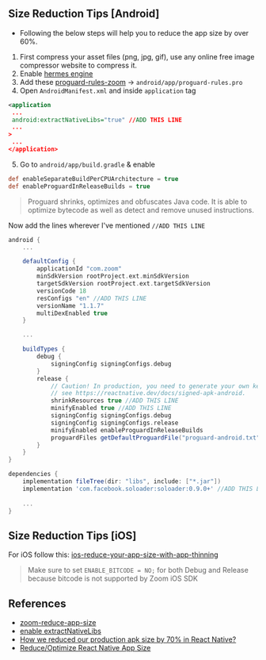 
## Size Reduction Tips [Android]

- Following the below steps will help you to reduce the app size by over 60%.


1. First compress your asset files (png, jpg, gif), use any online free image compressor website to compress it.
2. Enable [hermes engine](https://reactnative.dev/docs/hermes)
3. Add these [proguard-rules-zoom](https://gist.github.com/Md-Mudassir/0e0728e40c0149c74863ebde8066406e) -> `android/app/proguard-rules.pro`
4. Open `AndroidManifest.xml`
and inside `application` tag 

```xml
<application
 ...
 android:extractNativeLibs="true" //ADD THIS LINE
 ...
>
 ...
</application>
```
5. Go to `android/app/build.gradle` & enable 

```gradle
def enableSeparateBuildPerCPUArchitecture = true
def enableProguardInReleaseBuilds = true
```

> Proguard shrinks, optimizes and obfuscates Java code. It is able to optimize bytecode as well as detect and remove unused instructions. 

Now add the lines wherever I've mentioned `//ADD THIS LINE`
```gradle
android {
    ...

    defaultConfig {
        applicationId "com.zoom"
        minSdkVersion rootProject.ext.minSdkVersion
        targetSdkVersion rootProject.ext.targetSdkVersion
        versionCode 18
        resConfigs "en" //ADD THIS LINE 
        versionName "1.1.7"
        multiDexEnabled true
    }

    ...

    buildTypes {
        debug {
            signingConfig signingConfigs.debug
        }
        release {
            // Caution! In production, you need to generate your own keystore file.
            // see https://reactnative.dev/docs/signed-apk-android.
            shrinkResources true //ADD THIS LINE
            minifyEnabled true //ADD THIS LINE
            signingConfig signingConfigs.debug
            signingConfig signingConfigs.release
            minifyEnabled enableProguardInReleaseBuilds
            proguardFiles getDefaultProguardFile("proguard-android.txt"), "proguard-rules.pro"
        }
    }
}

dependencies {
    implementation fileTree(dir: "libs", include: ["*.jar"])
    implementation 'com.facebook.soloader:soloader:0.9.0+' //ADD THIS LINE
    
    ...
}
```

## Size Reduction Tips [iOS]

For iOS follow this: [ios-reduce-your-app-size-with-app-thinning](https://agostini.tech/2019/06/02/reduce-your-app-size-with-app-thinning/)

> Make sure to set `ENABLE_BITCODE = NO;` for both Debug and Release because bitcode is not supported by Zoom iOS SDK


## References
- [zoom-reduce-app-size](https://devforum.zoom.us/t/apk-size-is-increased-after-integrate-zoom-sdk-from-20-mb-to-90-mb/5279/8?u=careerlabs)
- [enable  extractNativeLibs](https://devforum.zoom.us/t/apk-size-after-adding-android-zoom-sdk/16573/25?u=careerlabs)
- [How we reduced our production apk size by 70% in React Native?](https://dev.to/srajesh636/how-we-reduced-our-production-apk-size-by-70-in-react-native-1lci)
- [Reduce/Optimize React Native App Size](https://www.youtube.com/watch?v=W7boJmA7xJA&t=426)